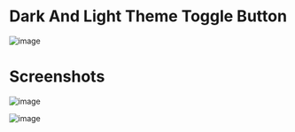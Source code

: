 # Dark And Light Theme Toggle Button

![image](https://user-images.githubusercontent.com/72864817/173788759-01277117-a6cd-4208-8c03-9021bc0a0240.png)

# Screenshots

![image](https://user-images.githubusercontent.com/72864817/174475830-d29fdc00-b670-4875-8d69-5f60bb96c5ff.png)


![image](https://user-images.githubusercontent.com/72864817/174475861-9bdbf464-afe5-4543-896f-0173d920fc8a.png)